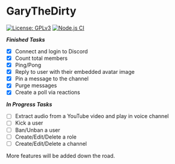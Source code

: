[//]: # ( License: GPL-3.0-or-later)
[//]: # ( Path: LICENSE.md )

# GaryTheDirty

[![License: GPLv3](https://img.shields.io/badge/License\:-GPLv3-blue "LICENSE.md")](LICENSE.md)
[![Node.js CI](https://github.com/jgreever/GaryTheDirty/actions/workflows/node.js.yml/badge.svg)](https://github.com/jgreever/GaryTheDirty/actions/workflows/node.js.yml)

***Finished Tasks***

- [x] Connect and login to Discord
- [x] Count total members
- [x] Ping/Pong
- [x] Reply to user with their embedded avatar image
- [x] Pin a message to the channel
- [x] Purge messages
- [x] Create a poll via reactions

***In Progress Tasks***

- [ ] Extract audio from a YouTube video and play in voice channel
- [ ] Kick a user
- [ ] Ban/Unban a user
- [ ] Create/Edit/Delete a role
- [ ] Create/Edit/Delete a channel

More features will be added down the road.
